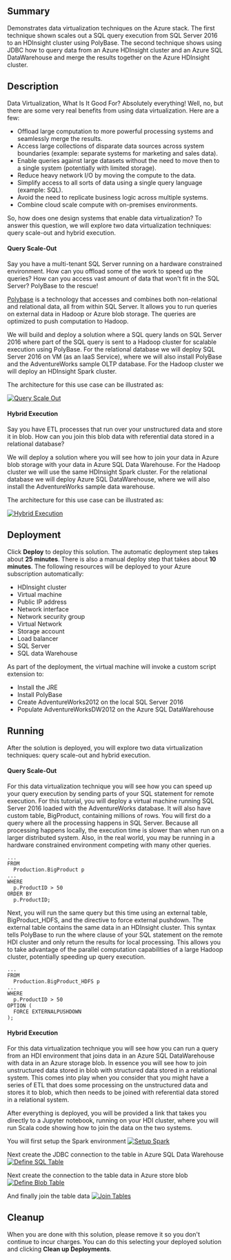 ## Summary

Demonstrates data virtualization techniques on the Azure stack. The first technique shown scales out a SQL query execution from SQL Server 2016 to an HDInsight cluster using PolyBase. The second technique shows using JDBC how to query data from an Azure HDInsight cluster and an Azure SQL DataWarehouse and merge the results together on the Azure HDInsight cluster.

## Description

Data Virtualization, What Is It Good For? Absolutely everything! Well, no, but there are some very real benefits from using data virtualization. Here are a few:
- Offload large computation to more powerful processing systems and seamlessly merge the results.
- Access large collections of disparate data sources across system boundaries (example: separate systems for marketing and sales data).
- Enable queries against large datasets without the need to move then to a single system (potentially with limited storage).
- Reduce heavy network I/O by moving the compute to the data.
- Simplify access to all sorts of data using a single query language (example: SQL).
- Avoid the need to replicate business logic across multiple systems.
- Combine cloud scale compute with on-premises environments.

So, how does one design systems that enable data virtualization? To answer this question, we will explore two data virtualization techniques: query scale-out and hybrid execution.

#### Query Scale-Out
Say you have a multi-tenant SQL Server running on a hardware constrained environment. How can you offload some of the work to speed up the queries? How can you access vast amount of data that won't fit in the SQL Server? PolyBase to the rescue!

[Polybase](https://msdn.microsoft.com/en-us/library/mt143171.aspx) is a technology that accesses and combines both non-relational and relational data, all from within SQL Server. It allows you to run queries on external data in Hadoop or Azure blob storage. The queries are optimized to push computation to Hadoop.

We will build and deploy a solution where a SQL query lands on SQL Server 2016 where part of the SQL query is sent to a Hadoop cluster for scalable execution using PolyBase. For the relational database we will deploy SQL Server 2016 on VM (as an IaaS Service), where we will also install PolyBase and the AdventureWorks sample OLTP database. For the Hadoop cluster we will deploy an HDInsight Spark cluster.

The architecture for this use case can be illustrated as:

[![Query Scale Out]({PatternAssetBaseUrl}/queryscaleoutazure.png)]({PatternAssetBaseUrl}/queryscaleoutazure.png)

#### Hybrid Execution
Say you have ETL processes that run over your unstructured data and store it in blob. How can you join this blob data with referential data stored in a relational database?

We will deploy a solution where you will see how to join your data in Azure blob storage with your data in Azure SQL Data Warehouse. For the Hadoop cluster we will use the same HDInsight Spark cluster. For the relational database we will deploy Azure SQL DataWarehouse, where we will also install the AdventureWorks sample data warehouse.

The architecture for this use case can be illustrated as:

[![Hybrid Execution]({PatternAssetBaseUrl}/hybridexecutionazure.png)]({PatternAssetBaseUrl}/hybridexecutionazure.png)

## Deployment
Click **Deploy** to deploy this solution. The automatic deployment step takes about **25 minutes**. There is also a manual deploy step that takes about **10 minutes**. The following resources will be deployed to your Azure subscription automatically:

- HDInsight cluster
- Virtual machine
- Public IP address
- Network interface
- Network security group
- Virtual Network
- Storage account
- Load balancer
- SQL Server
- SQL data Warehouse

As part of the deployment, the virtual machine will invoke a custom script extension to:
- Install the JRE
- Install PolyBase
- Create AdventureWorks2012 on the local SQL Server 2016
- Populate AdventureWorksDW2012 on the Azure SQL DataWarehouse

## Running
After the solution is deployed, you will explore two data virtualization techniques: query scale-out and hybrid execution.

#### Query Scale-Out
For this data virtualization technique you will see how you can speed up your query execution by sending parts of your SQL statement for remote execution. For this tutorial, you will deploy a virtual machine running SQL Server 2016 loaded with the AdventureWorks database. It will also have custom table, BigProduct, containing millions of rows. You will first do a query where all the processing happens in SQL Server. Because all processing happens locally, the execution time is slower than when run on a larger distributed system. Also, in the real world, you may be running in a hardware constrained environment competing with many other queries.

~~~~
...
FROM
  Production.BigProduct p
...
WHERE
  p.ProductID > 50
ORDER BY
  p.ProductID;
~~~~

Next, you will run the same query but this time using an external table, BigProduct_HDFS, and the directive to force external pushdown. The external table contains the same data in an HDInsight cluster. This syntax tells PolyBase to run the where clause of your SQL statement on the remote HDI cluster and only return the results for local processing. This allows you to take advantage of the parallel computation capabilities of a large Hadoop cluster, potentially speeding up query execution.

~~~~
...
FROM
  Production.BigProduct_HDFS p
...
WHERE
  p.ProductID > 50
OPTION (
  FORCE EXTERNALPUSHDOWN
);
~~~~

#### Hybrid Execution

For this data virtualization technique you will see how you can run a query from an HDI environment that joins data in an Azure SQL DataWarehouse with data in an Azure storage blob. In essence you will see how to join unstructured data stored in blob with structured data stored in a relational system. This comes into play when you consider that you might have a series of ETL that does some processing on the unstructured data and stores it to blob, which then needs to be joined with referential data stored in a relational system.

After everything is deployed, you will be provided a link that takes you directly to a Jupyter notebook, running on your HDI cluster, where you will run Scala code showing how to join the data on the two systems.

You will first setup the Spark environment
[![Setup Spark]({PatternAssetBaseUrl}/setupspark.png)]({PatternAssetBaseUrl}/setupspark.png)

Next create the JDBC connection to the table in Azure SQL Data Warehouse
[![Define SQL Table]({PatternAssetBaseUrl}/definesqltable.png)]({PatternAssetBaseUrl}/definesqltable.png)

Next create the connection to the table data in Azure store blob
[![Define Blob Table]({PatternAssetBaseUrl}/defineblobtable.png)]({PatternAssetBaseUrl}/defineblobtable.png)

And finally join the table data
[![Join Tables]({PatternAssetBaseUrl}/jointables.png)]({PatternAssetBaseUrl}/jointables.png)

## Cleanup
When you are done with this solution, please remove it so you don't continue to incur charges. You can do this selecting your deployed solution and clicking **Clean up Deployments**.
